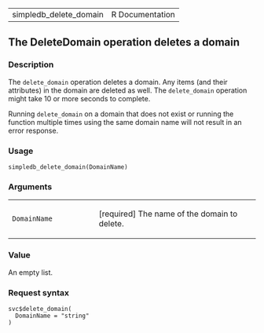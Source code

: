 <table style="width: 100%;">
<tbody>
<tr class="odd">
<td>simpledb_delete_domain</td>
<td style="text-align: right;">R Documentation</td>
</tr>
</tbody>
</table>

## The DeleteDomain operation deletes a domain

### Description

The `delete_domain` operation deletes a domain. Any items (and their
attributes) in the domain are deleted as well. The `delete_domain`
operation might take 10 or more seconds to complete.

Running `delete_domain` on a domain that does not exist or running the
function multiple times using the same domain name will not result in an
error response.

### Usage

    simpledb_delete_domain(DomainName)

### Arguments

<table>
<colgroup>
<col style="width: 35%" />
<col style="width: 65%" />
</colgroup>
<tbody>
<tr class="odd">
<td><code
id="simpledb_delete_domain_:_DomainName">DomainName</code></td>
<td><p>[required] The name of the domain to delete.</p></td>
</tr>
</tbody>
</table>

### Value

An empty list.

### Request syntax

    svc$delete_domain(
      DomainName = "string"
    )
